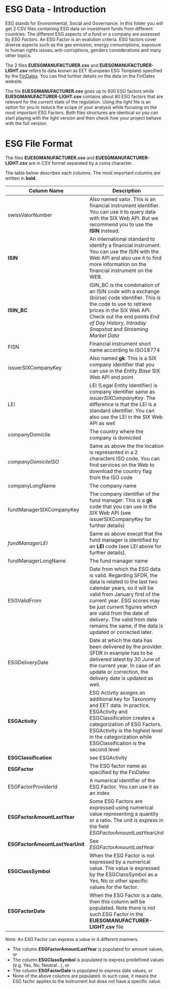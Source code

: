 # ESG Data - Introduction

ESG stands for Environmental, Social and Governance. In this folder you will get 2 CSV files containing ESG data on investment funds from different countries.
The different ESG aspects of a fund or a company are assessed by *ESG Factors*. An ESG Factor is an evalution criteria. ESG factors cover diverse aspects such as the gas emission, energy consumptions, exposure to human rights issues, anti-corruptions, genders considerations and many other topics.

The 2 files **EUESGMANUFACTURER.csv** and **EUESGMANUFACTURER-LIGHT.csv** refers to data known as EET (European ESG Template) specified by the [FinDatex](https://findatex.eu/). You can find further details on the data on the FinDatex website.

The file **EUESGMANUFACTURER.csv** goes up to 600 ESG factors while **EUESGMANUFACTURER-LIGHT.csv** contains about 80 ESG factors that are relevant for the current state of the regulation. Using the light file is an option for you to reduce the scope of your analysis while focusing on the most important ESG Factors. Both files structures are identical so you can start playing with the light version and then check how your project behave with the full version.

# ESG File Format
The files **EUESGMANUFACTURER.csv** and **EUESGMANUFACTURER-LIGHT.csv** are in CSV format separated by a coma character.

The table below describes each columns. The most important columns are written in **bold**.

| Column Name | Description |
| ----------- | ----------- |
| swissValorNumber | Also named valor. This is an financial instrument identifier. You can use it to query data with the SIX Web API. But we recommend you to use the **ISIN** instead. |
| **ISIN** | An international standard to identify a financial instrument. You can use the ISIN with the Web API and also use it to find more information on the financial instrument on the WEB. |
| **ISIN_BC** | ISIN_BC is the combination of an ISIN code with a exchange (bürse)  code identifier. This is the code to use to retrieve prices in the SIX Web API. Check out the end points *End of Day History*, *Intraday Snapshot* and *Streaming Market Data* |
| FISN | Financial instrument short name according to ISO18774 |
| issuerSIXCompanyKey | Also named **gk**. This is a SIX company identifier that you can use in the *Entity Base* SIX Web API end point |
| LEI | LEI (Legal Entity Identifier) is company identifier same as *issuerSIXCompanyKey*. The difference is that the LEI is a standard identifier. You can also use the LEI in the SIX Web API as well |
| companyDomicile | The country where the company is domiciled |
| *companyDomicileISO* | Same as above the the location is represented in a 2 characters ISO code. You can find services on the Web to download the country flag from the ISO code |
| companyLongName | The company name |
| fundManagerSIXCompanyKey | The company identifier of the fund manager. This is a **gk** code that you can use in the SIX Web API (see issuerSIXCompanyKey for further details) |
| *fundManagerLEI* | Same as above execpt that the fund manager is identified by an **LEI** code (see LEI above for further details).
| fundManagerLongName | The fund manager name |
| ESGValidFrom | Date from which the ESG data is valid. Regarding SFDR, the data is related to the last two calendar years, so it will be valid from January first of the current year. ESG scores may be just current figures which are valid from the date of delivery. The valid from date remains the same, if the data is updated or corrected later. |
| ESGDeliveryDate | Date at which the data has been delivered by the provider. SFDR in example has to be delivered latest by 30 June of the current year. In case of an update or correction, the delivery date is updated as well. |
| **ESGActivity** | ESG Activity assigns an additional key for Taxonomy and EET data. In practice, ESGActivity and ESGClassification creates a categorization of ESG Factors. ESGActivity is the highest level in the categorization while ESGClassification is the second level |
| **ESGClassification** | see ESGActivity |
| **ESGFactor** | The ESG factor name as specified by the FinDatex |
| ESGFactorProviderId | A numerical identifier of the ESG Factor. You can use it as an index |
| **ESGFactorAmountLastYear** | Some ESG Factors are expressed using numerical value representing a quantity or a ratio. The unit is express in the field *ESGFactorAmountLastYearUnit* |
| **ESGFactorAmountLastYearUnit** | See *ESGFactorAmountLastYear* |
| **ESGClassSymbol** | When the ESG Factor is not expressed by a numerical value. The value is expressed by the ESGClassSymbol as a Yes, No or other specific values for the factor. |
| **ESGFactorDate** | When the ESG Factor is a date, then this column will be populated. Note there is not such ESG Factor in the **EUESGMANUFACTURER-LIGHT.csv** file |

Note: An ESG Factor can express a value in 4 different manners.
- The column **ESGFactorAmountLastYear** is populated for amount values, or
- The column **ESGClassSymbol** is populated to express predefined values (e.g. Yes, No, Neutral...), or
- The column **ESGFactorDate** is populated to express date values, or
- None of the above columns are populated. In such case, it means the ESG factor applies to the instrument but does not have a specific value.
